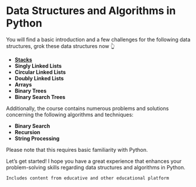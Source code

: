# Data Structures and Algorithms in Python
You will find a basic introduction and a few challenges for the following data structures, grok these data structures now 👆

- [**Stacks**](/stack/README.md)
- **Singly Linked Lists**
- **Circular Linked Lists**
- **Doubly Linked Lists**
- **Arrays**
- **Binary Trees**
- **Binary Search Trees**

Additionally, the course contains numerous problems and solutions concerning the following algorithms and techniques:

- **Binary Search**
- **Recursion**
- **String Processing**

Please note that this requires basic familiarity with Python.

Let’s get started! I hope you have a great experience that enhances your problem-solving skills regarding data structures and algorithms in Python.


`Includes content from educative and other educational platform`